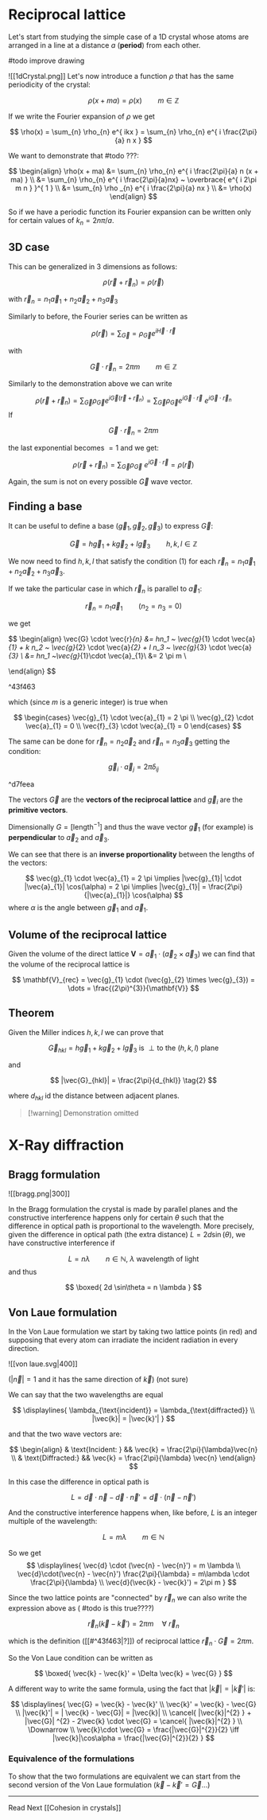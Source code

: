 # Reciprocal lattice

Let's start from studying the simple case of a 1D crystal whose atoms are arranged in a line at a distance $a$ (**period**) from each other.

#todo improve drawing

![[1dCrystal.png]]
Let's now introduce a function $\rho$ that has the same periodicity of the crystal:

$$
\rho(x + ma) = \rho(x) \qquad m \in \mathbb{Z}
$$

If we write the Fourier expansion of $\rho$ we get

$$
\rho(x) = \sum_{n} \rho_{n} e^{ ikx } = \sum_{n} \rho_{n} e^{ i \frac{2\pi}{a} n x }
$$

We want to demonstrate that #todo ???:

$$
\begin{align}
\rho(x + ma) &= \sum_{n} \rho_{n} e^{ i \frac{2\pi}{a} n (x + ma) }  \\
&= \sum_{n} \rho_{n} e^{ i \frac{2\pi}{a}nx} ~ \overbrace{ e^{ i 2\pi m n } }^{ 1 } \\
&= \sum_{n} \rho _{n} e^{ i \frac{2\pi}{a} nx } \\
&= \rho(x)
\end{align}
$$

So if we have a periodic function its Fourier expansion can be written only for certain values of $k_{n} = 2n\pi/a$.

## 3D case

This can be generalized in 3 dimensions as follows:

$$
\rho(\vec{r} + \vec{r}_{n}) = \rho(\vec{r})
$$

with $\vec{r}_n = n_1 \vec{a}_{1} + n_2 \vec{a}_{2} + n_3 \vec{a}_{3}$

Similarly to before, the Fourier series can be written as 

$$
\rho(\vec{r}) = \sum_{\vec{G}} = \rho_{\vec{G}} e^{ i \vec{H} \cdot \vec{r} }
$$

with 

$$
\vec{G} \cdot \vec{r}_{n} = 2\pi m \qquad m \in \mathbb{Z}
$$

Similarly to the demonstration above we can write 

$$
\rho(\vec{r} + \vec{r}_{n}) = \sum_{\vec{G}} \rho_{\vec{G}} e^{ i \vec{G} (\vec{r} + \vec{r}_{n}) } = \sum_{\vec{G}} \rho_{\vec{G}} e^{ i  \vec{G} \cdot \vec{r} } ~  e^{ i \vec{G} \cdot \vec{r}_{n} }
$$
If

$$
\vec{G}\cdot \vec{r}_{n} = 2\pi m \tag{1}
$$

the last exponential becomes $=1$ and we get:

$$
\rho(\vec{r} + \vec{r}_{n}) =\sum_{\vec{G}} \rho_\vec{G} ~ e^{ i \vec{G} \cdot \vec{r} } = \rho(\vec{r})
$$

Again, the sum is not on every possible $\vec{G}$ wave vector.

## Finding a base

It can be useful to define a base $(\vec{g}_{1}, \vec{g}_{2}, \vec{g}_{3})$ to express $\vec{G}$:

$$
\vec{G} = h\vec{g}_{1} + k \vec{g}_{2} + l\vec{g}_{3} \qquad h,k,l \in \mathbb{Z}
$$

We now need to find $h,k,l$ that satisfy the condition $(1)$ for each $\vec{r}_{n} = n_1 \vec{a}_{1} + n_2 \vec{a}_{2} + n_3 \vec{a}_{3}$.

If we take the particular case in which $\vec{r}_{n}$ is parallel to $\vec{a}_{1}$:

$$
\vec{r}_{n} = n_1 \vec{a}_{1} \qquad (n_2 = n_3 = 0)
$$

we get 

$$
\begin{align}
\vec{G} \cdot \vec{r}_{n} &= hn_1 ~ \vec{g}_{1} \cdot \vec{a}_{1} + k n_2 ~ \vec{g}_{2} \cdot \vec{a}_{2} + l n_3 ~ \vec{g}_{3} \cdot \vec{a}_{3}  \\
&= hn_1 ~\vec{g}_{1}\cdot \vec{a}_{1}\\
&= 2 \pi m \\

\end{align}
$$

^43f463

which (since $m$ is a generic integer) is true when 

$$
\begin{cases}
\vec{g}_{1} \cdot \vec{a}_{1} = 2 \pi \\
\vec{g}_{2} \cdot \vec{a}_{1} = 0 \\
\vec{f}_{3} \cdot \vec{a}_{1} = 0
\end{cases}
$$

The same can be done for $\vec{r}_{n} = n_2 \vec{a}_{2}$ and $\vec{r}_{n} = n_3 \vec{a}_{3}$ getting the condition: 

$$
\vec{g}_{i} \cdot \vec{a}_{j} = 2 \pi \delta_{ij}
$$

^d7feea

The vectors $\vec{G}$ are the **vectors of the reciprocal lattice** and $\vec{g}_{i}$ are the **primitive vectors**.

Dimensionally $G = [\text{length}^{-1}]$ and thus the wave vector $\vec{g}_{1}$ (for example) is **perpendicular** to $\vec{a}_{2}$ and $\vec{a}_{3}$.

We can see that there is an **inverse proportionality** between the lengths of the vectors: 

$$
\vec{g}_{1} \cdot \vec{a}_{1} = 2 \pi \implies |\vec{g}_{1}| \cdot |\vec{a}_{1}| \cos(\alpha) = 2 \pi \implies |\vec{g}_{1}| = \frac{2\pi}{|\vec{a}_{1}|} \cos(\alpha)
$$
where $\alpha$ is the angle between $\vec{g}_{1}$ and $\vec{a}_{1}$.

## Volume of the reciprocal lattice

Given the volume of the direct lattice $\mathbf{V} = \vec{a}_{1} \cdot (\vec{a}_{2} \times \vec{a}_{3})$ we can find that the volume of the reciprocal lattice is 

$$
\mathbf{V}_{rec} = \vec{g}_{1} \cdot (\vec{g}_{2} \times \vec{g}_{3}) = \dots = \frac{(2\pi)^{3}}{\mathbf{V}}
$$

## Theorem

Given the Miller indices $h, k, l$ we can prove that 

$$
\vec{G}_{hkl} = h \vec{g}_{1} + k \vec{g}_{2} + l \vec{g}_{3} \text{ is } \perp \text{to the } (h,k,l) \text{ plane} \tag{1}
$$

and

$$
|\vec{G}_{hkl}| = \frac{2\pi}{d_{hkl}} \tag{2}
$$

where $d_{hkl}$ id the distance between adjacent planes.

>[!warning] Demonstration omitted

# X-Ray diffraction

## Bragg formulation

![[bragg.png|300]]

In the Bragg formulation the crystal is made by parallel planes and the constructive interference happens only for certain $\theta$ such that the difference in optical path is proportional to the wavelength. More precisely, given the difference in optical path (the extra distance) $L = 2d \sin(\theta)$, we have constructive interference if 

$$
L = n \lambda \qquad n \in \mathbb{N}, ~\lambda \text{ wavelength of light}
$$
and thus 

$$
\boxed{ 2d \sin\theta = n \lambda }
$$

## Von Laue formulation

In the Von Laue formulation we start by taking two lattice points (in red) and supposing that every atom can irradiate the incident radiation in every direction.

![[von laue.svg|400]]

($|\vec{n}| = 1$ and it has the same direction of $\vec{k}$) (not sure)

We can say that the two wavelengths are equal 

$$
\displaylines{
\lambda_{\text{incident}} = \lambda_{\text{diffracted}} \\
|\vec{k}| = |\vec{k}'|
}
$$

and that the two wave vectors are: 

$$
\begin{align}
& \text{Incident: } && \vec{k} = \frac{2\pi}{\lambda}\vec{n} \\
& \text{Diffracted:} && \vec{k} = \frac{2\pi}{\lambda} \vec{n}
\end{align}
$$

In this case the difference in optical path is 

$$
L = \vec{d} \cdot \vec{n} - \vec{d} \cdot \vec{n}' = \vec{d} \cdot (\vec{n} - \vec{n}')
$$

And the constructive interference happens when, like before, $L$ is an integer multiple of the wavelength: 

$$
L = m \lambda \qquad m \in \mathbb{N}
$$

So we get 
$$
\displaylines{
\vec{d} \cdot (\vec{n} - \vec{n}') = m \lambda \\
\vec{d}\cdot(\vec{n} - \vec{n}') \frac{2\pi}{\lambda} = m\lambda \cdot \frac{2\pi}{\lambda} \\
\vec{d}(\vec{k} - \vec{k}') = 2\pi m
}
$$

Since the two lattice points are "connected" by $\vec{r}_{n}$ we can also write the expression above as ( #todo is this true????)

$$
\vec{r}_{n}(\vec{k} - \vec{k}') = 2\pi m \quad\forall ~\vec{r}_{n}
$$

which is the definition ([[#^43f463|?]]) of reciprocal lattice $\vec{r}_{n} \cdot \vec{G} = 2\pi m$. 

So the Von Laue condition can be written as 

$$
\boxed{ \vec{k} - \vec{k}' = \Delta \vec{k} = \vec{G} }
$$

A different way to write the same formula, using the fact that $|\vec{k}| = |\vec{k}'|$ is: 

$$
\displaylines{
\vec{G} = \vec{k} - \vec{k}' \\
\vec{k}' = \vec{k} - \vec{G} \\
|\vec{k}'|  = | \vec{k} - \vec{G}| = |\vec{k}| \\
\cancel{ |\vec{k}|^{2} } + |\vec{G}| ^{2} - 2\vec{k} \cdot \vec{G} = \cancel{ |\vec{k}|^{2} } \\
\Downarrow \\
\vec{k}\cdot \vec{G} = \frac{|\vec{G}|^{2}}{2} \iff |\vec{k}|\cos\alpha = \frac{|\vec{G}|^{2}}{2}
}
$$

### Equivalence of the formulations

To show that the two formulations are equivalent we can start from the second version of the Von Laue formulation ($\vec{k} -\vec{k}' = \vec{G} \dots$)

---

Read Next [[Cohesion in crystals]]